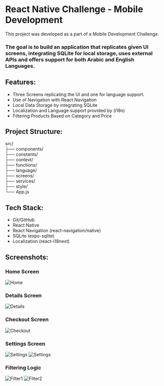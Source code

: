 # React Native Challenge - Mobile Development
This project was developed as a part of a Mobile Development Challenge.
### The goal is to build an application that replicates given UI screens, integrating SQLite for local storage, uses external APIs and offers support for both Arabic and English Languages.

## Features: 
- Three Screens replicating the UI and one for language support.
- Use of Navigation with React Navigation
- Local Data Storage by integrating SQLite
- Localization and Language support provided by (i18n)
- Filtering Products Based on Category and Price

## Project Structure: 
src/    
├── components/     
├── constants/      
├── context/        
├── functions/      
├── language/       
├── screens/        
├── services/       
├── style/          
└── App.js          


## Tech Stack:
- Git/GitHub
- React Native
- React Navigation (react-navigation/native)
- SQLite (expo-sqlite)
- Localization (react-i18next)

## Screenshots: 
### Home Screen
![Home](./screenshots/HomeScreen.png)
### Details Screen
![Details](./screenshots/DetailsScreen.png)
### Checkout Screen
![Checkout](./screenshots/CheckoutScreen.png)
### Settings Screen
![Settings](./screenshots/SettingScreen.png)
![Settings](./screenshots/SettingScreen2.png)
### Filtering Logic
![Filter1](./screenshots/FilterLogic1.png)
![Filter2](./screenshots/FilterLogic2.png)
